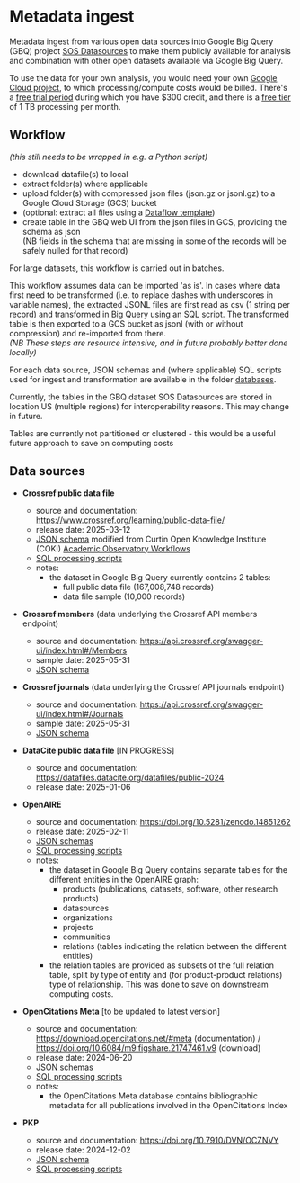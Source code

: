 # Metadata ingest 

Metadata ingest from various open data sources into Google Big Query (GBQ) project [SOS Datasources](https://console.cloud.google.com/bigquery?ws=!1m4!1m3!3m2!1ssos-datasources) to make them publicly available for analysis and combination with other open datasets available via Google Big Query.

To use the data for your own analysis, you would need your own [Google Cloud project](https://console.cloud.google.com/projectcreate), to which processing/compute costs would be billed. There's a [free trial period](https://cloud.google.com/free/docs/free-cloud-features) during which you have $300 credit, and there is a [free tier](https://cloud.google.com/bigquery/pricing) of 1 TB processing per month.

## Workflow

_(this still needs to be wrapped in e.g. a Python script)_ 

- download datafile(s) to local
- extract folder(s) where applicable
- upload folder(s) with compressed json files (json.gz or jsonl.gz) to a Google Cloud Storage (GCS) bucket
- (optional: extract all files using a [Dataflow template](https://cloud.google.com/dataflow/docs/guides/templates/provided/bulk-decompress-cloud-storage))
- create table in the GBQ web UI from the json files in GCS, providing the schema as json  
  (NB fields in the schema that are missing in some of the records will be safely nulled for that record)

For large datasets, this workflow is carried out in batches.

This workflow assumes data can be imported 'as is'. In cases where data first need to be transformed (i.e. to replace dashes with underscores in variable names), the extracted JSONL files are first read as csv (1 string per record) and transformed in Big Query using an SQL script. The transformed table is then exported to a GCS bucket as jsonl (with or without compression) and re-imported from there.  
_(NB These steps are resource intensive, and in future probably better done locally)_    

For each data source, JSON schemas and (where applicable) SQL scripts used for ingest and transformation are available in the folder [databases](/databases).

Currently, the tables in the GBQ dataset SOS Datasources are stored in location US (multiple regions) for interoperability reasons. This may change in future. 

Tables are currently not partitioned or clustered - this would be a useful future approach to save on computing costs

## Data sources

- **Crossref public data file**
  - source and documentation: https://www.crossref.org/learning/public-data-file/
  - release date: 2025-03-12
  - [JSON schema](/databases/crossref/schema/crossref_public_datafile_202503.json) modified from Curtin Open Knowledge Institute (COKI) [Academic Observatory Workflows](https://github.com/The-Academic-Observatory/academic-observatory-workflows/tree/main/academic-observatory-workflows/academic_observatory_workflows/crossref_metadata_telescope/schema)
  - [SQL processing scripts](/databases/crossref/sql/)
  - notes:
    - the dataset in Google Big Query currently contains 2 tables:
      - full public data file (167,008,748 records)
      - data file sample (10,000 records)
 
- **Crossref members** (data underlying the Crossref API members endpoint) 
  - source and documentation: https://api.crossref.org/swagger-ui/index.html#/Members
  - sample date: 2025-05-31
  - [JSON schema](/databases/crossref/schema/crossref_members_schema.json)

- **Crossref journals** (data underlying the Crossref API journals endpoint)
  - source and documentation: https://api.crossref.org/swagger-ui/index.html#/Journals
  - sample date: 2025-05-31
  - [JSON schema](/databases/crossref/schema/crossref_members_schema.json)

- **DataCite public data file**  [IN PROGRESS]
  - source and documentation: https://datafiles.datacite.org/datafiles/public-2024
  - release date: 2025-01-06

- **OpenAIRE**
  - source and documentation: https://doi.org/10.5281/zenodo.14851262
  - release date: 2025-02-11
  - [JSON schemas](/databases/openaire/schema/)
  - [SQL processing scripts](/databases/openaire/sql/)
  - notes:
    - the dataset in Google Big Query contains separate tables for the different entities in the OpenAIRE graph:
      - products (publications, datasets, software, other research products)
      - datasources
      - organizations
      - projects
      - communities
      - relations (tables indicating the relation between the different entities)
    - the relation tables are provided as subsets of the full relation table, split by type of entity and (for product-product relations) type of relationship. This was done to save on downstream computing costs.

- **OpenCitations Meta** [to be updated to latest version]
  - source and documentation: https://download.opencitations.net/#meta (documentation) / https://doi.org/10.6084/m9.figshare.21747461.v9 (download)
  - release date: 2024-06-20
  - [JSON schemas](/databases/opencitations/schema/)
  - [SQL processing scripts](/databases/opencitations/sql/)
  - notes:
    - the OpenCitations Meta database contains bibliographic metadata for all publications involved in the OpenCitations Index

- **PKP**
  - source and documentation: https://doi.org/10.7910/DVN/OCZNVY
  - release date: 2024-12-02
  - [JSON schema](/databases/pkp/schema/)
  - [SQL processing scripts](/databases/pkp/sql/)
